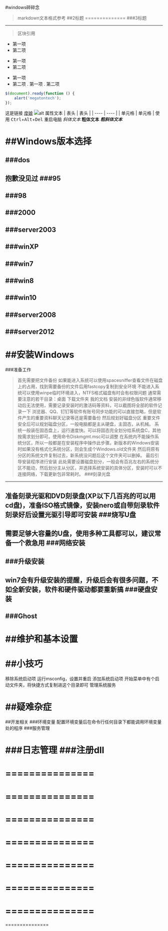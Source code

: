 #windows碎碎念

>markdown文本格式参考
##2标题
==============
###3标题
-------------
> 区块引用
* 第一项
* 第二项
+ 第一项
+ 第二项
- 第一项
- 第二项
. 第一项
. 第二项
```javascript
$(document).ready(function () {
    alert('megatontech');
});
```
这是链接 [度娘](https://www.baidu.com)
![alt 属性文本](图片地址 "可选标题")
|  表头   | 表头  |
|  ----   | ----  |
| 单元格  | 单元格 |
使用 <kbd>Ctrl</kbd>+<kbd>Alt</kbd>+<kbd>Del</kbd> 重启电脑
*斜体文本*
**粗体文本**
***粗斜体文本***

##Windows版本选择
===============
###dos
---------------
抱歉没见过
###95
---------------
###98
---------------
###2000
---------------
###server2003
---------------
###winXP
---------------
###win7
---------------

###win8
---------------
###win10
---------------
###server2008
---------------
###server2012
---------------
##安装Windows
===============
###准备工作
>首先需要把文件备份
如果能进入系统可以使用spacesniffer查看文件在磁盘上的占用，找到需要备份的文件后用fastcopy复制到安全环境
不能进入系统可以使用winpe临时环境进入，NTFS格式磁盘有时会有权限问题
通常需要注意的若干目录：桌面 下载文件夹 我的文档
安装的非绿色版软件通常移动后无法使用，需要记录安装时的激活码等资料，可以截图将全部的软件记录一下
浏览器、QQ、钉钉等软件有账号同步功能的可以直接忽略，但是软件产生的重要资料聊天记录等还是需要备份
>然后规划好磁盘分区
重要文件安全后可以规划磁盘分区，一般电脑都是主从硬盘，主固态，从机械。
系统一般装在固态盘上，运行速度快。可以将固态完全划分给系统盘C，其他按需求划分即可。使用命令Diskmgmt.msc可以调整
在系统内不能操作系统分区，所以一般都是在安装程序中操作此步骤。新版本的Windows安装时如果没有格式化系统分区，则会生成个Windows.old文件夹
然后将原有分区的系统文件复制过去，新系统没问题后这个文件夹可以删掉。
>最后引导安装程序进行安装
此处需要设置磁盘划分，一般会有百兆左右的系统分区不能动，然后划分主从分区，并选择系统安装的具体分区，安装时可以不连接网络，下载更新包非常耗时。
###刻录光盘
---------------
准备刻录光驱和DVD刻录盘(XP以下几百兆的可以用cd盘)，准备ISO格式镜像，安装nero或自带刻录软件
刻录好后设置光驱引导即可安装
###烧写U盘
---------------
需要足够大容量的U盘，使用多种工具都可以，建议常备一个救急用
###网络安装
---------------

###升级安装
---------------
win7会有升级安装的提醒，升级后会有很多问题，不如全新安装，软件和硬件驱动都要重新搞
###硬盘安装
---------------
###Ghost
---------------
##维护和基本设置
===============
##小技巧
===============
移除系统启动项
运行msconfig，设置并重启
添加系统启动项
开始菜单中有个启动文件夹，将快捷方式复制进这个目录即可
管理系统服务

##疑难杂症
===============
##开发相关
###环境变量
配置环境变量后在命令行任何目录下都能调用环境变量处的程序
###服务管理

###日志管理
###注册dll
===============

===============
===============
===============
===============
===============
===============
===============
===============
===============
===============
===============
===============
===============
===============
===============
